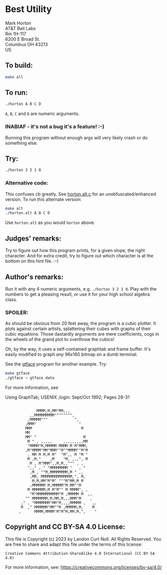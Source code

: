 # Best Utility

Mark Horton  
AT&T Bell Labs  
Rm 1H-117  
6200 E Broad St.  
Columbus OH 43213  
US  

## To build:

```sh
make all
```

## To run:

```sh
./horton A B C D
```

`A`, `B`, `C` and `D` are numeric arguments.

### INABIAF - it's not a bug it's a feature! :-)

Running this program without enough args will very likely crash or do something
else.

## Try: 

```sh
./horton 3 2 1 0
```

### Alternative code:

This confuses cb greatly. See [horton.alt.c](horton.alt.c) for an unobfuscated/enhanced
version. To run this alternate version:

```sh
make alt
./horton.alt A B C D
```

Use `horton.alt` as you would `horton` above.


## Judges' remarks:

Try to figure out how this program prints, for a given slope, the
right character.  And for extra credit, try to figure out which
character is at the bottom on this hint file.  :-)

## Author's remarks:

Run it with any 4 numeric arguments, e.g. `./horton 3 2 1 0`.  Play with the
numbers to get a pleasing result, or use it for your high school algebra
class.

### SPOILER:

As should be obvious from 20 feet away, the program is a cubic plotter.
It plots against certain artists, splattering their cubes with graphs
of their cubic equations.  Those dastardly arguments are mere coefficients,
cogs in the wheels of the grand plot to overthrow the cubics!

Oh, by the way, it uses a self-contained graphtab and frame buffer.
It's easily modified to graph *any* 96x160 bitmap on a dumb terminal.

See the [gtface](gtface.c) program for another example.  Try:

```sh
make gtface
./gtface < gtface.data
```

For more information, see

Using GraphTab; USENIX ;login:
Sept/Oct 1992; Pages 28-31

```

              MMMM,M,MM"MM,,,
           ,,MMMMMMMMM"""""""",
          ,MMMMM"""            ",
         ,MMM"                   "
         MMM                      M
         MM
         MM" "                     M
          M " , ,,,,,     ,,,,,,,,,MM
          "MMMM"M,MMMMM MMMM M M"MMM,
         ,M"MMMM"MM"MMM""M""MMMM""M"M
          , MM M M,M M"  "M",, M "M "
          M ,M,"    ,M    "M, ,,,", M
           M , M"MMM",,M,M,,""" , ,
          ",," , " "MMMMMMMM "   , "
           ,M , ""M,MMMMMMMM,M " ,,
           ,MM, MMMMMMMMMMMMMM,", M,
            M,M,MM"M"M" """M"MM,M M
           ,MMMMMM M,MMMMM"M MM""M
          M MMMMMM,M M"M"" M MMMM", ,
           "M"MMMMMMMMMM"M ,MMMMM M  ,,
         "" MMMMMMM,M,MM,M,,,MMM"M    ,
       ," , "MMMMMMM"MM"M,,,,MMMMM ,   ,,
       M  ," MMMMMM"MM""M ,MMMMM,M,    M
      ,      MMMM,MMMM"M"M"M,MM,M,",    "
```

## Copyright and CC BY-SA 4.0 License:

This file is Copyright (c) 2023 by Landon Curt Noll.  All Rights Reserved.
You are free to share and adapt this file under the terms of this license:

    Creative Commons Attribution-ShareAlike 4.0 International (CC BY-SA 4.0)

For more information, see: https://creativecommons.org/licenses/by-sa/4.0/
